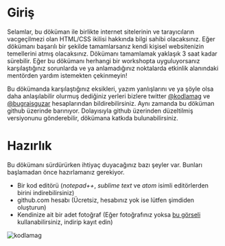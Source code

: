 # Giriş

Selamlar, bu döküman ile birlikte internet sitelerinin ve tarayıcıların vacgeçilmezi olan HTML/CSS ikilisi hakkında bilgi sahibi olacaksınız. Eğer dökümanı başarılı bir şekilde tamamlarsanız kendi kişisel websitenizin temellerini atmış olacaksınız. Dökümanı tamamlamak yaklaşık 3 saat kadar sürebilir. Eğer bu dökümanı herhangi bir workshopta uyguluyorsanız karşılaştığınız sorunlarda ve ya anlamadığınız noktalarda etkinlik alanındaki mentörden yardım istemekten çekinmeyin!

Bu dökümanda karşılaştığınız eksikleri, yazım yanlışlarını ve ya şöyle olsa daha anlaşılabilir olurmuş dediğiniz yerleri bizlere twitter [@kodlamag](https://twitter.com/KodlamaG) ve [@bugraisguzar](https://twitter.com/bugraisguzar) hesaplarından bildirebilirsiniz. Aynı zamanda bu döküman github üzerinde barınıyor. Dolayısıyla github üzerinden düzeltilmiş versiyonunu gönderebilir, dökümana katkıda bulunabilirsiniz. 

# Hazırlık

Bu dökümanı sürdürürken ihtiyaç duyacağınız bazı şeyler var. Bunları başlamadan önce hazırlamanız gerekiyor.

* Bir kod editörü (*notepad++*, *sublime text* ve *atom* isimli editörlerden birini indirebilirsiniz)
* github.com hesabı (Ücretsiz, hesabınız yok ise lütfen şimdiden oluşturun)
* Kendinize ait bir adet fotoğraf (Eğer fotoğrafınız yoksa [bu görseli](https://github.com/bisguzar/websitesi_yapalim/blob/master/source/0-static/blank.png?raw=true) kullanabilirsiniz, indirip kayıt edin)

![kodlamag](https://ci5.googleusercontent.com/proxy/mxWd5xnkBvv8-1DNUUK963F48sZP-Qdhh2RmmGMRQ0_DRcdBC0eCswC8E9quNiPMv-oZmdk_0r1ExQfbPhIaifrrOssy0wvMn5o7HHXfrXFcgYUoWfyaZki-8OBKBNjsh9qBUxclKkAljo5sj0CLxr7PMnrzJegpM2M=s0-d-e1-ft#https://gallery.mailchimp.com/d675a9e915178360ac093d7fa/images/c8536b46-b401-470b-a752-bda18780adea.png '')